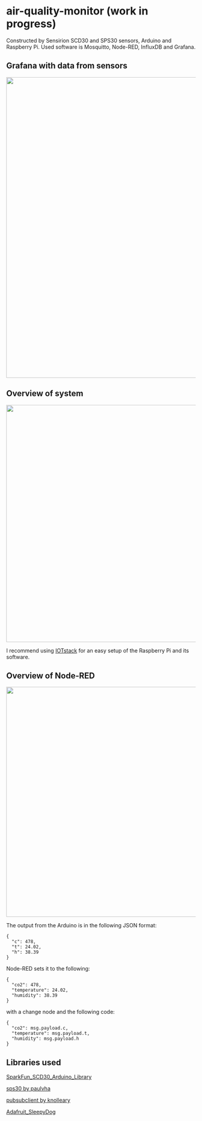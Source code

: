 # air-quality-monitor (work in progress)
Constructed by Sensirion SCD30 and SPS30 sensors, Arduino and Raspberry Pi. Used software is Mosquitto, Node-RED, InfluxDB and Grafana.

## Grafana with data from sensors
<img src="https://i.imgur.com/OfrikDk.png" width="800px" height="auto">

## Overview of system
<img src="https://i.imgur.com/0YbnKn8.png" width="631px" height="auto">

I recommend using [IOTstack](https://github.com/SensorsIot/IOTstack) for an easy setup of the Raspberry Pi and its software.

## Overview of Node-RED
<img src="https://i.imgur.com/wC6GP4O.png" width="612px" height="auto">

The output from the Arduino is in the following JSON format:
```
{
  "c": 478,
  "t": 24.02,
  "h": 38.39
}
```
Node-RED sets it to the following:
```
{
  "co2": 478,
  "temperature": 24.02,
  "humidity": 38.39
}
```
with a change node and the following code:
```
{
  "co2": msg.payload.c,
  "temperature": msg.payload.t,
  "humidity": msg.payload.h
}
```

## Libraries used
[SparkFun_SCD30_Arduino_Library](https://github.com/sparkfun/SparkFun_SCD30_Arduino_Library)

[sps30 by paulvha](https://github.com/paulvha/sps30)

[pubsubclient by knolleary](https://github.com/knolleary/pubsubclient)

[Adafruit_SleepyDog](https://github.com/adafruit/Adafruit_SleepyDog)

